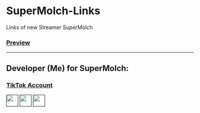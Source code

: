 # SuperMolch-Links

Links of new Streamer SuperMolch

### [Preview](https://myownbrain.github.io/SuperMolch-Links/)
---
## Developer (Me) for SuperMolch:
### [TikTok Account](https://www.tiktok.com/@myownbrain37)

[<img src="https://emojipedia-us.s3.amazonaws.com/source/microsoft-teams/337/keycap-number-sign_23-fe0f-20e3.png" width="32"/>]()
[<img src="https://emojipedia-us.s3.amazonaws.com/source/microsoft-teams/337/keycap-digit-three_33-fe0f-20e3.png" width="32"/>]()
[<img src="https://emojipedia-us.s3.amazonaws.com/source/microsoft-teams/337/keycap-digit-seven_37-fe0f-20e3.png" width="32"/>]()
